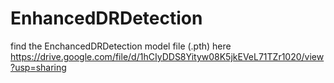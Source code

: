 ﻿# EnhancedDRDetection
find the EnchancedDRDetection model file (.pth) here https://drive.google.com/file/d/1hCIyDDS8Yityw08K5jkEVeL71TZr1020/view?usp=sharing
